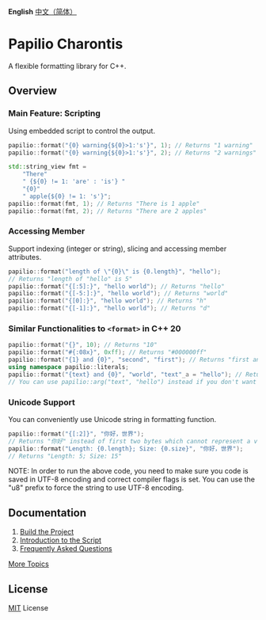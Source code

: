 **English** [中文（简体）](README.zh-CN.md)
# Papilio Charontis
A flexible formatting library for C++.

## Overview
### Main Feature: Scripting
Using embedded script to control the output.
```c++
papilio::format("{0} warning{${0}>1:'s'}", 1); // Returns "1 warning"
papilio::format("{0} warning{${0}>1:'s'}", 2); // Returns "2 warnings"
```

```c++
std::string_view fmt =
    "There"
    " {${0} != 1: 'are' : 'is'} "
    "{0}"
    " apple{${0} != 1: 's'}";
papilio::format(fmt, 1); // Returns "There is 1 apple"
papilio::format(fmt, 2); // Returns "There are 2 apples"
```

### Accessing Member
Support indexing (integer or string), slicing and accessing member attributes.
```c++
papilio::format("length of \"{0}\" is {0.length}", "hello");
// Returns "length of "hello" is 5"
papilio::format("{[:5]:}", "hello world"); // Returns "hello"
papilio::format("{[-5:]:}", "hello world"); // Returns "world"
papilio::format("{[0]:}", "hello world"); // Returns "h"
papilio::format("{[-1]:}", "hello world"); // Returns "d"
```

### Similar Functionalities to `<format>` in C++ 20
```c++
papilio::format("{}", 10); // Returns "10"
papilio::format("#{:08x}", 0xff); // Returns "#000000ff"
papilio::format("{1} and {0}", "second", "first"); // Returns "first and second"
using namespace papilio::literals;
papilio::format("{text} and {0}", "world", "text"_a = "hello"); // Returns "hello and world"
// You can use papilio::arg("text", "hello") instead if you don't want using namespace
```

### Unicode Support
You can conveniently use Unicode string in formatting function.
```c++
papilio::format("{[:2]}", "你好，世界");
// Returns "你好" instead of first two bytes which cannot represent a valid character
papilio::format("Length: {0.length}; Size: {0.size}", "你好，世界");
// Returns "Length: 5; Size: 15"
```
NOTE: In order to run the above code, you need to make sure you code is saved in UTF-8 encoding and correct compiler flags is set. You can use the "u8" prefix to force the string to use UTF-8 encoding.

## Documentation
1. [Build the Project](doc/en/build.md)
2. [Introduction to the Script](doc/en/script.md)
3. [Frequently Asked Questions](doc/en/faq.md)

[More Topics](doc/en/contents.md)

## License
[MIT](LICENSE) License
